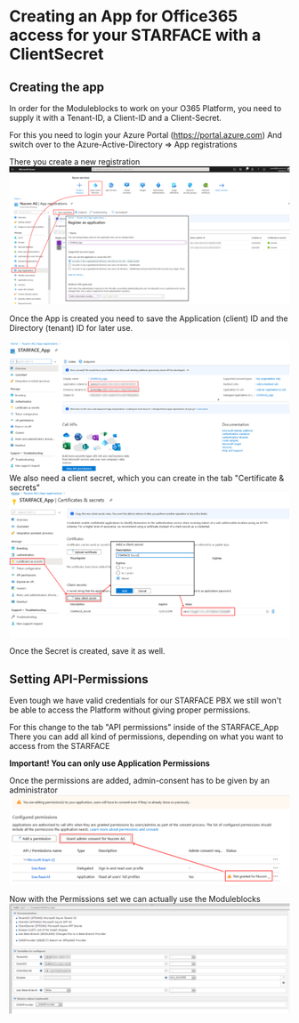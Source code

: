 
# Creating an App for Office365 access for your STARFACE with a ClientSecret
## Creating the app
In order for the Moduleblocks to work on your O365 Platform, you need to supply it with a Tenant-ID, a Client-ID and a Client-Secret.

For this you need to login your Azure Portal (https://portal.azure.com)
And switch over to the Azure-Active-Directory ⇒ App registrations

There you create a new registration
  ![create_app](/img/create_app.png "create_app")
  
Once the App is created you need to save the Application (client) ID and the Directory (tenant) ID for later use.

  ![app_info](/img/app_info.png "app_info")
We also need a client secret, which you can create in the tab "Certificate & secrets"
  ![create_secret](/img/create_secret.png "create_secret")

Once the Secret is created, save it as well.

## Setting API-Permissions
Even tough we have valid credentials for our STARFACE PBX we still won't be able to access the Platform without giving proper permissions.

For this change to the tab "API permissions" inside of the STARFACE_App
There you can add all kind of permissions, depending on what you want to access from the STARFACE

**Important! You can only use Application Permissions**

Once the permissions are added, admin-consent has to be given by an administrator
  ![admin-consent](/img/admin-consent.png "admin-consent")
  
Now with the Permissions set we can actually use the Moduleblocks
  ![createblock](/img/createblock.png "createblock")

